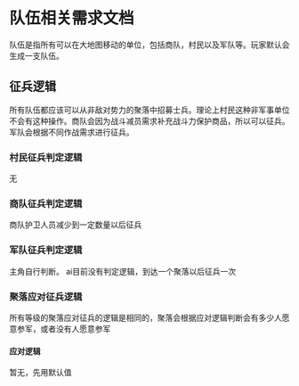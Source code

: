 ﻿# 队伍相关需求文档

队伍是指所有可以在大地图移动的单位，包括商队，村民以及军队等。玩家默认会生成一支队伍。

## 征兵逻辑

所有队伍都应该可以从非敌对势力的聚落中招募士兵。理论上村民这种非军事单位不会有这种操作。商队会因为战斗减员需求补充战斗力保护商品，所以可以征兵。
军队会根据不同作战需求进行征兵。

### 村民征兵判定逻辑

无

### 商队征兵判定逻辑

商队护卫人员减少到一定数量以后征兵

### 军队征兵判定逻辑

主角自行判断。
ai目前没有判定逻辑，到达一个聚落以后征兵一次

### 聚落应对征兵逻辑

所有等级的聚落应对征兵的逻辑是相同的，聚落会根据应对逻辑判断会有多少人愿意参军，或者没有人愿意参军

#### 应对逻辑

暂无，先用默认值